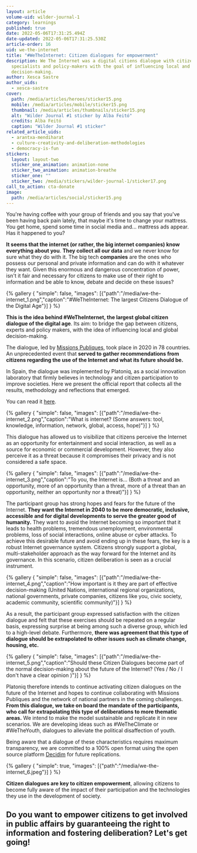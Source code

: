 ```yaml
---
layout: article
volume-uid: wilder-journal-1
category: learnings
published: true
date: 2022-05-06T17:31:25.494Z
date-updated: 2022-05-06T17:31:25.530Z
article-order: 16
uid: we-the-internet
title: "#WeTheInternet: Citizen dialogues for empowerment"
description: We The Internet was a digital citiens dialogue with citizens,
  specialists and policy-makers with the goal of influencing local and global
  decision-making.
author: Xesca Sastre
author_uids:
  - xesca-sastre
cover:
  path: /media/articles/heroes/sticker15.png
  mobile: /media/articles/mobile/sticker15.png
  thumbnail: /media/articles/thumbnails/sticker15.png
  alt: "Wilder Journal #1 sticker by Alba Feitó"
  credits: Alba Feitó
  caption: "Wilder Journal #1 sticker"
related_article_uids:
  - arantxa-mendiharat
  - culture-creativity-and-deliberation-methodologies
  - democracy-is-fun
stickers:
  layout: layout-two
  sticker_one_animation: animation-none
  sticker_two_animation: animation-breathe
  sticker_one: ""
  sticker_two: /media/stickers/wilder-journal-1/sticker17.png
call_to_action: cta-donate
image:
  path: /media/articles/social/sticker15.png
---
```

You're having coffee with your group of friends and you say that you've been having back pain lately, that maybe it's time to change your mattress. You get home, spend some time in social media and... mattress ads appear. Has it happened to you?

**It seems that the internet (or rather, the big internet companies) know everything about you**. **They collect all our data** and we never know for sure what they do with it. The big tech **companies** are the ones who possess our personal and private information and can do with it whatever they want. Given this enormous and dangerous concentration of power, isn't it fair and necessary for citizens to make use of their right to information and be able to know, debate and decide on these issues?

{% gallery { "simple": false, "images": [{"path":"/media/we-the-internet_1.png","caption":"#WeTheInternet: The largest Citizens Dialogue of the Digital Age"}] } %}

**This is the idea behind #WeTheInternet, the largest global citizen dialogue of the digital age**. Its aim: to bridge the gap between citizens, experts and policy makers, with the idea of influencing local and global decision-making.

The dialogue, led by [Missions Publiques](https://missionspubliques.org/?lang=en), took place in 2020 in 78 countries. An unprecedented event that **served to gather recommendations from citizens regarding the use of the Internet and what its future should be.**

In Spain, the dialogue was implemented by Platoniq, as a social innovation laboratory that firmly believes in technology and citizen participation to improve societies. Here we present the official report that collects all the results, methodology and reflections that emerged.

You can read it [here](https://es.scribd.com/document/573096337/WTI-report-EN-v1-1).

{% gallery { "simple": false, "images": [{"path":"/media/we-the-internet_2.png","caption":"What is internet? (Some answers: tool, knowledge, information, network, global, access, hope)"}] } %}

This dialogue has allowed us to visibilize that citizens perceive the Internet as an opportunity for entertainment and social interaction, as well as a source for economic or commercial development. However, they also perceive it as a threat because it compromises their privacy and is not considered a safe space.

{% gallery { "simple": false, "images": [{"path":"/media/we-the-internet_3.png","caption":"To you, the Internet is... (Both a threat and an opportunity, more of an opportunity than a threat, more of a threat than an opportunity, neither an opportunity nor a threat)"}] } %}

The participant group has strong hopes and fears for the future of the Internet. **They want the Internet in 2040 to be more democratic, inclusive, accessible and for digital developments to serve the greater good of humanity.** They want to avoid the Internet becoming so important that it leads to health problems, tremendous unemployment, environmental problems, loss of social interactions, online abuse or cyber attacks. To achieve this desirable future and avoid ending up in these fears, the key is a robust Internet governance system. Citizens strongly support a global, multi-stakeholder approach as the way forward for the Internet and its governance. In this scenario, citizen deliberation is seen as a crucial instrument.

{% gallery { "simple": false, "images": [{"path":"/media/we-the-internet_4.png","caption":"How important is it they are part of effective decision-making (United Nations, international regional organizations, national governments, private companies, citizens like you, civic society, academic community, scientific community)"}] } %}

As a result, the participant group expressed satisfaction with the citizen dialogue and felt that these exercises should be repeated on a regular basis, expressing surprise at being among such a diverse group, which led to a high-level debate. Furthermore, **there was agreement that this type of dialogue should be extrapolated to other issues such as climate change, housing, etc.**

{% gallery { "simple": false, "images": [{"path":"/media/we-the-internet_5.png","caption":"Should these Citizen Dialogues become part of the normal decision-making about the future of the Internet? (Yes / No / I don't have a clear opinion )"}] } %}

Platoniq therefore intends to continue activating citizen dialogues on the future of the Internet and hopes to continue collaborating with Missions Publiques and the network of national partners in the coming challenges. **From this dialogue, we take on board the mandate of the participants, who call for extrapolating this type of deliberations to more thematic areas.** We intend to make the model sustainable and replicate it in new scenarios. We are developing ideas such as #WeTheClimate or #WeTheYouth, dialogues to alleviate the political disaffection of youth.

Being aware that a dialogue of these characteristics requires maximum transparency, we are committed to a 100% open format using the open source platform [Decidim](https://decidim.org/) for future replications.

{% gallery { "simple": true, "images": [{"path":"/media/we-the-internet_6.jpeg"}] } %}

**Citizen dialogues are key to citizen empowerment**, allowing citizens to become fully aware of the impact of their participation and the technologies they use in the development of society.

## **Do you want to empower citizens** to get involved in public affairs by guaranteeing the right to information and fostering deliberation? **Let's get going!**